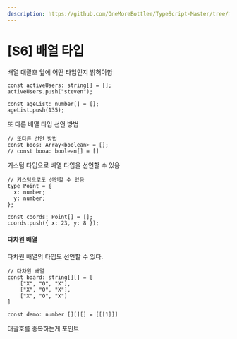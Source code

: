 ```yaml
---
description: https://github.com/OneMoreBottlee/TypeScript-Master/tree/main/S6
---
```


# \[S6] 배열 타입

배열 대괄호 앞에 어떤 타입인지 밝혀야함

```tsx
const activeUsers: string[] = [];
activeUsers.push("steven");

const ageList: number[] = [];
ageList.push(135);
```

또 다른 배열 타입 선언 방법

```tsx
// 또다른 선언 방법
const boos: Array<boolean> = [];
// const booa: boolean[] = []
```

커스텀 타입으로 배열 타입을 선언할 수 있음

```tsx
// 커스텀으로도 선언할 수 있음
type Point = {
  x: number;
  y: number;
};

const coords: Point[] = [];
coords.push({ x: 23, y: 8 });
```

#### 다차원 배열

다차원 배열의 타입도 선언할 수 있다.

```tsx
// 다차원 배열
const board: string[][] = [
    ["X", "O", "X"],
    ["X", "O", "X"],
    ["X", "O", "X"]
]

const demo: number [][][] = [[[1]]]
```

대괄호를 중복하는게 포인트
